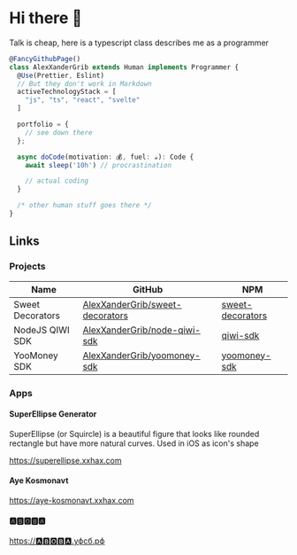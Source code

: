 # Hi there 👋

Talk is cheap, here is a typescript class describes me as a programmer

```typescript
@FancyGithubPage()
class AlexXanderGrib extends Human implements Programmer {
  @Use(Prettier, Eslint)
  // But they don't work in Markdown
  activeTechnologyStack = [
    "js", "ts", "react", "svelte" 
  ]

  portfolio = {
    // see down there
  };

  async doCode(motivation: 💰, fuel: ☕): Code {
    await sleep('10h') // procrastination

    // actual coding
  }

  /* other human stuff goes there */
}
```

## Links

### Projects

| Name             | GitHub                                                                                | NPM                                                            |
| ---------------- | ------------------------------------------------------------------------------------- | -------------------------------------------------------------- |
| Sweet Decorators | [AlexXanderGrib/sweet-decorators](https://github.com/AlexXanderGrib/sweet-decorators) | [sweet-decorators](https://npmjs.com/package/sweet-decorators) |
| NodeJS QIWI SDK  | [AlexXanderGrib/node-qiwi-sdk](https://github.com/AlexXanderGrib/sweet-decorators)    | [qiwi-sdk](https://npmjs.com/package/qiwi-sdk)                 |
| YooMoney SDK | [AlexXanderGrib/yoomoney-sdk](https://github.com/AlexXanderGrib/yoomoney-sdk) | [yoomoney-sdk](https://npmjs.com/package/yoomoney-sdk) 


### Apps

#### SuperEllipse Generator

SuperEllipse (or Squircle) is a beautiful figure that looks like rounded rectangle but have more natural curves. Used in iOS as icon's shape

https://superellipse.xxhax.com

#### Aye Kosmonavt

https://aye-kosmonavt.xxhax.com

#### 🅰🅱🅾🅱🅰

[https://🅰🅱🅾🅱🅰.уфсб.рф](https://xn--037haca8d.xn--90a5afe.xn--p1ai)
